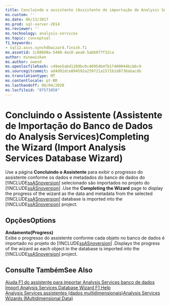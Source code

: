 ```yaml
---
title: Concluindo o assistente (Assistente de importação de Analysis Services banco de dados) | Microsoft Docs
ms.custom: ''
ms.date: 06/13/2017
ms.prod: sql-server-2014
ms.reviewer: ''
ms.technology: analysis-services
ms.topic: conceptual
f1_keywords:
- sql12.asvs.synchdbwizard.finish.f1
ms.assetid: 1c88608a-5408-4ac0-aea8-5abb977f32ca
author: minewiskan
ms.author: owend
ms.openlocfilehash: c49ee5abd1269bc0c40954b4fb17400044bcb6c9
ms.sourcegitcommit: ad4d92dce894592a259721a1571b1d8736abacdb
ms.translationtype: MT
ms.contentlocale: pt-BR
ms.lasthandoff: 08/04/2020
ms.locfileid: "87571058"
---
```

# <a name="completing-the-wizard-import-analysis-services-database-wizard"></a><span data-ttu-id="5ada3-102">Concluindo o Assistente (Assistente de Importação do Banco de Dados do Analysis Services)</span><span class="sxs-lookup"><span data-stu-id="5ada3-102">Completing the Wizard (Import Analysis Services Database Wizard)</span></span>
  <span data-ttu-id="5ada3-103">Use a página **Concluindo o Assistente** para exibir o progresso do assistente conforme os dados e metadados do banco de dados do [!INCLUDE[ssASnoversion](../includes/ssasnoversion-md.md)] selecionado são importados no projeto do [!INCLUDE[ssASnoversion](../includes/ssasnoversion-md.md)] .</span><span class="sxs-lookup"><span data-stu-id="5ada3-103">Use the **Completing the Wizard** page to display the progress of the wizard as the data and metadata from the selected [!INCLUDE[ssASnoversion](../includes/ssasnoversion-md.md)] database is imported into the [!INCLUDE[ssASnoversion](../includes/ssasnoversion-md.md)] project.</span></span>  
  
## <a name="options"></a><span data-ttu-id="5ada3-104">Opções</span><span class="sxs-lookup"><span data-stu-id="5ada3-104">Options</span></span>  
 <span data-ttu-id="5ada3-105">**Andamento**</span><span class="sxs-lookup"><span data-stu-id="5ada3-105">**(Progress)**</span></span>  
 <span data-ttu-id="5ada3-106">Exibe o progresso do assistente conforme cada objeto no banco de dados é importado no projeto do [!INCLUDE[ssASnoversion](../includes/ssasnoversion-md.md)] .</span><span class="sxs-lookup"><span data-stu-id="5ada3-106">Displays the progress of the wizard as each object in the database is imported into the [!INCLUDE[ssASnoversion](../includes/ssasnoversion-md.md)] project.</span></span>  
  
## <a name="see-also"></a><span data-ttu-id="5ada3-107">Consulte Também</span><span class="sxs-lookup"><span data-stu-id="5ada3-107">See Also</span></span>  
 <span data-ttu-id="5ada3-108">[Ajuda F1 do assistente para importar Analysis Services banco de dados](import-analysis-services-database-wizard-f1-help.md) </span><span class="sxs-lookup"><span data-stu-id="5ada3-108">[Import Analysis Services Database Wizard F1 Help](import-analysis-services-database-wizard-f1-help.md) </span></span>  
 [<span data-ttu-id="5ada3-109">Analysis Services assistentes &#40;dados multidimensionais&#41;</span><span class="sxs-lookup"><span data-stu-id="5ada3-109">Analysis Services Wizards &#40;Multidimensional Data&#41;</span></span>](analysis-services-wizards-multidimensional-data.md)  
  
  
